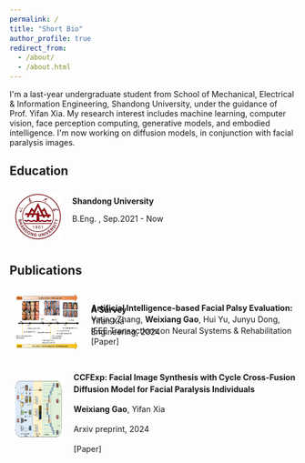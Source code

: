```yaml
---
permalink: /
title: "Short Bio"
author_profile: true
redirect_from: 
  - /about/
  - /about.html
---
```


<p>I'm a last-year undergraduate student from <a href="https://enie.wh.sdu.edu.cn/" style="text-decoration: none;">School of Mechanical, Electrical & Information Engineering</a>, <a href="https://en.sdu.edu.cn/" style="text-decoration: none;">Shandong University</a>, under the guidance of <a href="https://yifan313.github.io/" style="text-decoration: none;">Prof. Yifan Xia</a>. My research interest includes machine learning, computer vision, face perception computing, generative models, and embodied intelligence. I'm now working on diffusion models, in conjunction with facial paralysis images.</p>


Education
-----
<div style="overflow: auto">
  <div style="float: left; margin-top: 10px; margin-left: 10px; margin-right: 20px; margin-bottom: 10px;">
    <img src="../images/ShandongUniversity.png" alt="Profile Picture" width="80" />
  </div>
  <div style="margin-top: 10px;">
    <p><strong>Shandong University</strong></p>
    <p>B.Eng. , Sep.2021 - Now</p>
  </div>
</div>

<!--
<div style="overflow: auto">
  <div style="float: left; margin-top: 20px; margin-left: 40px; margin-right: 30px; margin-bottom: 20px;">
    <img src="../images/ShandongUniversity.png" alt="Profile Picture" width="100" />
  </div>
  <div style="margin-top: 30px;">
    <p><strong>Shandong University</strong></p>
    <p>Research Assistant, Sep.2023 - Now</p>
  </div>
</div>
-->

Publications
-----
<div style="overflow: auto; display: flex; align-items: center !important;">
  <div style="float: left; margin-top: 10px; margin-left: 10px; margin-right: 20px; margin-bottom: 10px;">
    <img src="../images/AI based facial palsy evaluation.png" alt="reviewf Picture" style="width: 150px !important; height: 100px !important;" />
  </div>
  <div style="margin-top: 10px; line-height: 0.2;">
    <p><strong>Artificial Intelligence-based Facial Palsy Evaluation: A Survey</strong></p>
    <p>Yating Zhang, <strong>Weixiang Gao</strong>, Hui Yu, Junyu Dong, Yifan Xia</p>
    <p>IEEE Transactions on Neural Systems & Rehabilitation Engineering, 2024</p>
    <p><a href="https://ieeexplore.ieee.org/document/10643562" style="text-decoration: none !important;">[Paper]</a></p>
  </div>
</div>
<!-- <div style="overflow: auto; display: flex; align-items: center !important;">
  <div style="float: left; margin-top: 10px; margin-left: 10px; margin-right: 20px; margin-bottom: 10px;">
    <img src="../images/p2.png" alt="Profile Picture" style="width: 150px !important; height: 100px !important;" />
  </div>
  <div style="margin-top: 10px; line-height: 0.2;">
    <p><strong>CCFExp: Facial Image Synthesis with Cycle Cross-Fusion Diffusion Model for Facial Paralysis Individuals</strong></p>
    <p><strong>Weixiang Gao</strong>, Yifan Xia</p>
    <p>Arxiv preprint, 2024</p>
    <p><a href="https://ieeexplore.ieee.org/document/10643562" style="text-decoration: none !important;">[Paper]</a></p>
  </div>
</div> -->
<div style="overflow: auto; display: flex; align-items: center !important;">
  <div style="float: left; margin-top: 10px; margin-left: 10px; margin-right: 20px; margin-bottom: 10px;">
    <img src="../images/p2.png" alt="ccfexp Picture" style="width: 150px !important; height: 100px !important;" />
  </div>
  <div style="margin-top: 10px; line-height: 1.5; word-wrap: break-word;">
    <p><strong>CCFExp: Facial Image Synthesis with Cycle Cross-Fusion Diffusion Model for Facial Paralysis Individuals</strong></p>
    <p><strong>Weixiang Gao</strong>, Yifan Xia</p>
    <p>Arxiv preprint, 2024</p>
    <p><a href="https://ieeexplore.ieee.org/document/10643562" style="text-decoration: none !important;">[Paper]</a></p>
  </div>
</div>



